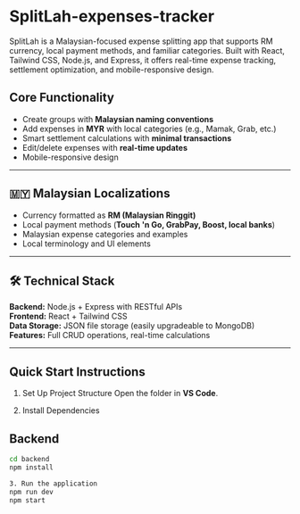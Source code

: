 # SplitLah-expenses-tracker
SplitLah is a Malaysian-focused expense splitting app that supports RM currency, local payment methods, and familiar categories. Built with React, Tailwind CSS, Node.js, and Express, it offers real-time expense tracking, settlement optimization, and mobile-responsive design.

## Core Functionality
- Create groups with **Malaysian naming conventions**
- Add expenses in **MYR** with local categories (e.g., Mamak, Grab, etc.)
- Smart settlement calculations with **minimal transactions**
- Edit/delete expenses with **real-time updates**
- Mobile-responsive design

---

## 🇲🇾 Malaysian Localizations
- Currency formatted as **RM (Malaysian Ringgit)**
- Local payment methods (**Touch 'n Go, GrabPay, Boost, local banks**)
- Malaysian expense categories and examples
- Local terminology and UI elements

---

## 🛠 Technical Stack
**Backend:** Node.js + Express with RESTful APIs  
**Frontend:** React + Tailwind CSS  
**Data Storage:** JSON file storage (easily upgradeable to MongoDB)  
**Features:** Full CRUD operations, real-time calculations  

---

## Quick Start Instructions

1. Set Up Project Structure
Open the folder in **VS Code**.

2. Install Dependencies
## Backend
```bash
cd backend
npm install

3. Run the application
npm run dev
npm start

